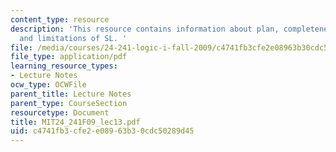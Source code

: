 ```yaml
---
content_type: resource
description: 'This resource contains information about plan, completeness, compactness
  and limitations of SL. '
file: /media/courses/24-241-logic-i-fall-2009/c4741fb3cfe2e08963b30cdc50289d45_MIT24_241F09_lec13.pdf
file_type: application/pdf
learning_resource_types:
- Lecture Notes
ocw_type: OCWFile
parent_title: Lecture Notes
parent_type: CourseSection
resourcetype: Document
title: MIT24_241F09_lec13.pdf
uid: c4741fb3-cfe2-e089-63b3-0cdc50289d45
---
```


